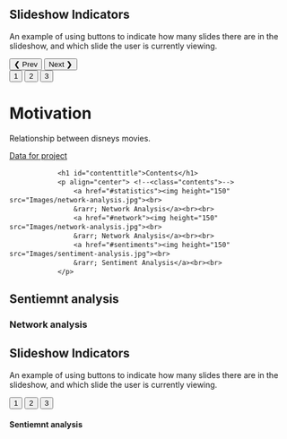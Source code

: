 <!--<!DOCTYPE html>-->
<html lang="en">

<!--<head>-->

<!-- title and meta -->
<meta charset="utf-8" />
<meta name="viewport" content="width=device-width,initial-scale=1.0" />
<meta name="description" content="" />

<title> Animated Movies |  Social Graphs 2020</title>

<!-- css -->
<link href='https://fonts.googleapis.com/css?family=Ubuntu:300,400,700,400italic' rel='stylesheet' type='text/css'>
<link href='https://fonts.googleapis.com/css?family=Oswald:400,300,700' rel='stylesheet' type='text/css'>
<link rel="stylesheet" href="css/style.css" />
<!--<link rel="stylesheet" href="css/twitter-quotes.css">-->
<link rel="stylesheet" href="css/switch.css" />
<link rel="stylesheet" type="text/css" href="css/slick.css"/>
<link rel="stylesheet" type="text/css" href="css/slick-theme.css"/>
<link rel="stylesheet" type="text/css" href="css/bar.css"/>

<!-- js -->
<script src="js/classie.js"></script>
<script src="js/jquery-3.1.1.min.js"></script>
<script src="js/scroll.js"></script>
<script src="js/parallaxImg.js" type="text/javascript"></script>
<script src="js/parallaxImg.js"></script>
<script src="js/quotes.js"></script>
<script src="js/select.js"></script>
<script src="js/masonry.pkgd.min.js"></script>
<script src="js/jquery.flexslider-min.js"></script>
<script src="nodes_modules/d3/build/d3.min.js"></script>
<script src="nodes_modules/d3-tip/index.js"></script>
<script src="js/jquery.js" type="text/javascript"></script>
<meta name="viewport" content="width=device-width, initial-scale=1">
<link rel="stylesheet" href="https://www.w3schools.com/w3css/4/w3.css">
<style>
.mySlides {display:none}
</style>
<body>

<div class="w3-container">
  <h2>Slideshow Indicators</h2>
  <p>An example of using buttons to indicate how many slides there are in the slideshow, and which slide the user is currently viewing.</p>
</div>


<div class="w3-content" style="max-width:800px">
  <p align="center">
  <img class="mySlides" src="Images/sentiment-analysis.jpg" style="width:20%">
  <img class="mySlides" src="Images/sentiment-analysis.jpg" style="width:20%">
  <img class="mySlides" src="Images/network-analysis.jpg" style="width:20%">
  </p>
</div>
<div class="w3-center">
  <div class="w3-section">
    <button class="w3-button w3-light-grey" onclick="plusDivs(-1)">❮ Prev</button>
    <button class="w3-button w3-light-grey" onclick="plusDivs(1)">Next ❯</button>
  </div>
  <button class="w3-button demo" onclick="currentDiv(1)">1</button> 
  <button class="w3-button demo" onclick="currentDiv(2)">2</button> 
  <button class="w3-button demo" onclick="currentDiv(3)">3</button> 
</div>

<script>
 var slideIndex = 1;
showDivs(slideIndex);

function plusDivs(n) {
  showDivs(slideIndex += n);
}

function currentDiv(n) {
  showDivs(slideIndex = n);
}

function showDivs(n) {
  var i;
  var x = document.getElementsByClassName("mySlides");
  var dots = document.getElementsByClassName("demo");
  if (n > x.length) {slideIndex = 1}
  if (n < 1) {slideIndex = x.length}
  for (i = 0; i < x.length; i++) {
    x[i].style.display = "none";  
  }
  for (i = 0; i < dots.length; i++) {
    dots[i].className = dots[i].className.replace(" w3-white", "");
  }
  x[slideIndex-1].style.display = "block";  
  dots[slideIndex-1].className += " w3-white";
}
</script>
</body>


<!--<script src="js/jquery.nicescroll.min.js" type="text/javascript"></script>
<script src="js/parallaxImg.js" type="text/javascript"></script>
 <link rel="stylesheet" type="text/css" href="css/demotheme.css">
  <meta name="viewport" content="width=device-width, initial-scale=1, user-scalable=no">
  <script type="text/javascript">
    $(document).on("ready", function() {
      var parallaxSettings = {
        initialOpacity: 1, //from 0 to 1, e.g. 0.34 is a valid value. 0 = transparent, 1 = Opaque
        opacitySpeed: 0.1, //values from 0.01 to 1 -> 0.01: slowly appears on screen; 1: appears as soon as the user scrolls 1px
        pageLoader: true
      };

      parallaxImgScroll(parallaxSettings);
    });-->
<!-- </header>/header -->

<h1 id="Motivation">Motivation</h1>

Relationship between disneys movies.
<div class="text-blue mb-2">
<a href="https://github.com/signemik/SocialGraphsAnimateMovies/blob/main/Download/Movie_Data.xlsx?raw=true">Data for project</a>
</div>
<!--[Data for project](https://github.com/signemik/SocialGraphsAnimateMovies/blob/main/Download/Movie_Data.xlsx?raw=true)-->

<!--<div id="main" class="first_main">
    <div id="content">
        <section id="one">
            <div class="container">-->
                <h1 id="contenttitle">Contents</h1>
                <p align="center"> <!--<class="contents">-->
                    <a href="#statistics"><img height="150" src="Images/network-analysis.jpg"><br>
                    &rarr; Network Analysis</a><br><br>
                    <a href="#network"><img height="150" src="Images/network-analysis.jpg"><br>
                    &rarr; Network Analysis</a><br><br>
                    <a href="#sentiments"><img height="150" src="Images/sentiment-analysis.jpg"><br>
                    &rarr; Sentiment Analysis</a><br><br>
                </p>
          
  
  
<section class="color" id="sentiments">
 <div class="container">
       <h1>Sentiemnt analysis</h1>
 
    
<section class="color" id="network">
    <div class="container">
        <h1>Network analysis </h1>
            <div class="w3-container">
                 <h2>Slideshow Indicators</h2>
                     <p>An example of using buttons to indicate how many slides there are in the slideshow, and which slide the user is currently viewing.</p>
                   </div> 
                   <style>
                  .mySlides {display:none}
                   </style>
                   <body>
                    <div class="w3-content" style="max-width:800px">        
                        <img class="mySlides" src="Images/sentiment-analysis.jpg" style="width:20%">
                        <img class="mySlides" src="Images/sentiment-analysis.jpg" style="width:20%">
                        <img class="mySlides" src="Images/network-analysis.jpg" style="width:20%">
                     </div>
                    <div class="w3-center">
                      <button class="w3-button demo" onclick="currentDiv(1)">1</button> 
                      <button class="w3-button demo" onclick="currentDiv(2)">2</button> 
                      <button class="w3-button demo" onclick="currentDiv(3)">3</button> 
                    </div>
                     </body>

                    
 
<section class="color" id="sentiments">
 <div class="container">
       <h1>Sentiemnt analysis</h1>
                
                   






<!--
## Welcome to GitHub Pages
<!--
You can use the [editor on GitHub](https://github.com/signemik/SocailGraphsAnimateMovies/edit/main/README.md) to maintain and preview the content for your website in Markdown files.
<!--
Whenever you commit to this repository, GitHub Pages will run [Jekyll](https://jekyllrb.com/) to rebuild the pages in your site, from the content in your Markdown files.
<!--
### Markdown
<!--
Markdown is a lightweight and easy-to-use syntax for styling your writing. It includes conventions for
<!--
```markdown
Syntax highlighted code block
<!--
# Header 1
## Header 2
### Header 3
<!--
- Bulleted
- List
<!--
1. Numbered
2. List
<!--
**Bold** and _Italic_ and `Code` text
<!--
## Images
<img src="Images/DTU.png" height="100"> 
<!--This is a comment-->
<!--![](Images/DTU.png)-->
<!--
[Link](url) and ![Image](src)
```
<!--
For more details see [GitHub Flavored Markdown](https://guides.github.com/features/mastering-markdown/).
<!--
### Jekyll Themes
<!--
Your Pages site will use the layout and styles from the Jekyll theme you have selected in your [repository settings](https://github.com/signemik/SocailGraphsAnimateMovies/settings). The name of this theme is saved in the Jekyll `_config.yml` configuration file. -->
<!--
### Support or Contact
<!--
Having trouble with Pages? Check out our [documentation](https://docs.github.com/categories/github-pages-basics/) or [contact support](https://github.com/contact) and we’ll help you sort it out.
